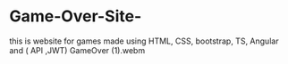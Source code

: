 # Game-Over-Site-
this is website for games made using HTML, CSS, bootstrap, TS, Angular and ( API ,JWT) 
GameOver (1).webm

